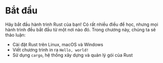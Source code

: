 # Bắt đầu

Hãy bắt đầu hành trình Rust của bạn! Có rất nhiều điều để học, nhưng mọi hành trình đều bắt đầu
từ một nơi nào đó. Trong chương này, chúng ta sẽ thảo luận:

* Cài đặt Rust trên Linux, macOS và Windows
* Viết chương trình in ra `Hello, world!`
* Sử dụng `cargo`, hệ thống xây dựng và quản lý gói của Rust